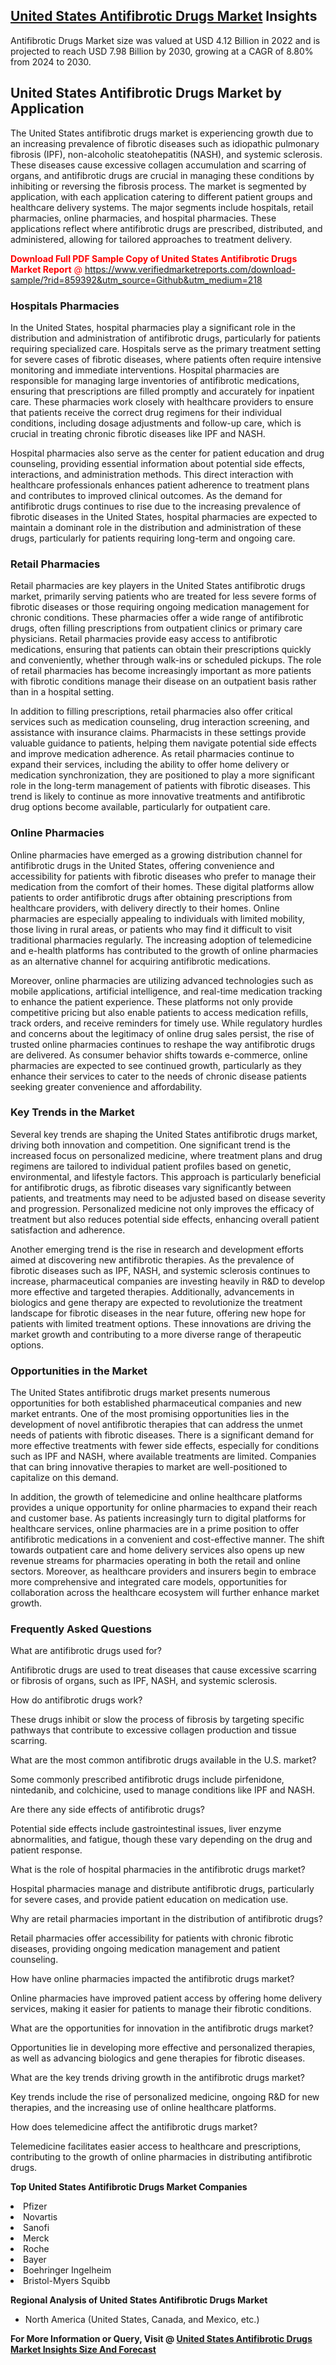 <h2><a href="https://www.verifiedmarketreports.com/download-sample/?rid=859392&amp;utm_source=Github&amp;utm_medium=218" target="_blank">United States Antifibrotic Drugs Market</a> Insights</h2><p>Antifibrotic Drugs Market size was valued at USD 4.12 Billion in 2022 and is projected to reach USD 7.98 Billion by 2030, growing at a CAGR of 8.80% from 2024 to 2030.</p><p><h2>United States Antifibrotic Drugs Market by Application</h2> <p>The United States antifibrotic drugs market is experiencing growth due to an increasing prevalence of fibrotic diseases such as idiopathic pulmonary fibrosis (IPF), non-alcoholic steatohepatitis (NASH), and systemic sclerosis. These diseases cause excessive collagen accumulation and scarring of organs, and antifibrotic drugs are crucial in managing these conditions by inhibiting or reversing the fibrosis process. The market is segmented by application, with each application catering to different patient groups and healthcare delivery systems. The major segments include hospitals, retail pharmacies, online pharmacies, and hospital pharmacies. These applications reflect where antifibrotic drugs are prescribed, distributed, and administered, allowing for tailored approaches to treatment delivery. <p><span class=""><span style="color: #ff0000;"><strong>Download Full PDF Sample Copy of United States Antifibrotic Drugs Market Report</strong> @ </span><a href="https://www.verifiedmarketreports.com/download-sample/?rid=859392&amp;utm_source=Github&amp;utm_medium=218" target="_blank">https://www.verifiedmarketreports.com/download-sample/?rid=859392&amp;utm_source=Github&amp;utm_medium=218</a></span></p> </p> <h3>Hospitals Pharmacies</h3> <p>In the United States, hospital pharmacies play a significant role in the distribution and administration of antifibrotic drugs, particularly for patients requiring specialized care. Hospitals serve as the primary treatment setting for severe cases of fibrotic diseases, where patients often require intensive monitoring and immediate interventions. Hospital pharmacies are responsible for managing large inventories of antifibrotic medications, ensuring that prescriptions are filled promptly and accurately for inpatient care. These pharmacies work closely with healthcare providers to ensure that patients receive the correct drug regimens for their individual conditions, including dosage adjustments and follow-up care, which is crucial in treating chronic fibrotic diseases like IPF and NASH. <p>Hospital pharmacies also serve as the center for patient education and drug counseling, providing essential information about potential side effects, interactions, and administration methods. This direct interaction with healthcare professionals enhances patient adherence to treatment plans and contributes to improved clinical outcomes. As the demand for antifibrotic drugs continues to rise due to the increasing prevalence of fibrotic diseases in the United States, hospital pharmacies are expected to maintain a dominant role in the distribution and administration of these drugs, particularly for patients requiring long-term and ongoing care.</p> <h3>Retail Pharmacies</h3> <p>Retail pharmacies are key players in the United States antifibrotic drugs market, primarily serving patients who are treated for less severe forms of fibrotic diseases or those requiring ongoing medication management for chronic conditions. These pharmacies offer a wide range of antifibrotic drugs, often filling prescriptions from outpatient clinics or primary care physicians. Retail pharmacies provide easy access to antifibrotic medications, ensuring that patients can obtain their prescriptions quickly and conveniently, whether through walk-ins or scheduled pickups. The role of retail pharmacies has become increasingly important as more patients with fibrotic conditions manage their disease on an outpatient basis rather than in a hospital setting.</p> <p>In addition to filling prescriptions, retail pharmacies also offer critical services such as medication counseling, drug interaction screening, and assistance with insurance claims. Pharmacists in these settings provide valuable guidance to patients, helping them navigate potential side effects and improve medication adherence. As retail pharmacies continue to expand their services, including the ability to offer home delivery or medication synchronization, they are positioned to play a more significant role in the long-term management of patients with fibrotic diseases. This trend is likely to continue as more innovative treatments and antifibrotic drug options become available, particularly for outpatient care.</p> <h3>Online Pharmacies</h3> <p>Online pharmacies have emerged as a growing distribution channel for antifibrotic drugs in the United States, offering convenience and accessibility for patients with fibrotic diseases who prefer to manage their medication from the comfort of their homes. These digital platforms allow patients to order antifibrotic drugs after obtaining prescriptions from healthcare providers, with delivery directly to their homes. Online pharmacies are especially appealing to individuals with limited mobility, those living in rural areas, or patients who may find it difficult to visit traditional pharmacies regularly. The increasing adoption of telemedicine and e-health platforms has contributed to the growth of online pharmacies as an alternative channel for acquiring antifibrotic medications.</p> <p>Moreover, online pharmacies are utilizing advanced technologies such as mobile applications, artificial intelligence, and real-time medication tracking to enhance the patient experience. These platforms not only provide competitive pricing but also enable patients to access medication refills, track orders, and receive reminders for timely use. While regulatory hurdles and concerns about the legitimacy of online drug sales persist, the rise of trusted online pharmacies continues to reshape the way antifibrotic drugs are delivered. As consumer behavior shifts towards e-commerce, online pharmacies are expected to see continued growth, particularly as they enhance their services to cater to the needs of chronic disease patients seeking greater convenience and affordability.</p> <h3>Key Trends in the Market</h3> <p>Several key trends are shaping the United States antifibrotic drugs market, driving both innovation and competition. One significant trend is the increased focus on personalized medicine, where treatment plans and drug regimens are tailored to individual patient profiles based on genetic, environmental, and lifestyle factors. This approach is particularly beneficial for antifibrotic drugs, as fibrotic diseases vary significantly between patients, and treatments may need to be adjusted based on disease severity and progression. Personalized medicine not only improves the efficacy of treatment but also reduces potential side effects, enhancing overall patient satisfaction and adherence.</p> <p>Another emerging trend is the rise in research and development efforts aimed at discovering new antifibrotic therapies. As the prevalence of fibrotic diseases such as IPF, NASH, and systemic sclerosis continues to increase, pharmaceutical companies are investing heavily in R&D to develop more effective and targeted therapies. Additionally, advancements in biologics and gene therapy are expected to revolutionize the treatment landscape for fibrotic diseases in the near future, offering new hope for patients with limited treatment options. These innovations are driving the market growth and contributing to a more diverse range of therapeutic options.</p> <h3>Opportunities in the Market</h3> <p>The United States antifibrotic drugs market presents numerous opportunities for both established pharmaceutical companies and new market entrants. One of the most promising opportunities lies in the development of novel antifibrotic therapies that can address the unmet needs of patients with fibrotic diseases. There is a significant demand for more effective treatments with fewer side effects, especially for conditions such as IPF and NASH, where available treatments are limited. Companies that can bring innovative therapies to market are well-positioned to capitalize on this demand.</p> <p>In addition, the growth of telemedicine and online healthcare platforms provides a unique opportunity for online pharmacies to expand their reach and customer base. As patients increasingly turn to digital platforms for healthcare services, online pharmacies are in a prime position to offer antifibrotic medications in a convenient and cost-effective manner. The shift towards outpatient care and home delivery services also opens up new revenue streams for pharmacies operating in both the retail and online sectors. Moreover, as healthcare providers and insurers begin to embrace more comprehensive and integrated care models, opportunities for collaboration across the healthcare ecosystem will further enhance market growth.</p> <h3>Frequently Asked Questions</h3> <p>What are antifibrotic drugs used for?</p> <p>Antifibrotic drugs are used to treat diseases that cause excessive scarring or fibrosis of organs, such as IPF, NASH, and systemic sclerosis.</p> <p>How do antifibrotic drugs work?</p> <p>These drugs inhibit or slow the process of fibrosis by targeting specific pathways that contribute to excessive collagen production and tissue scarring.</p> <p>What are the most common antifibrotic drugs available in the U.S. market?</p> <p>Some commonly prescribed antifibrotic drugs include pirfenidone, nintedanib, and colchicine, used to manage conditions like IPF and NASH.</p> <p>Are there any side effects of antifibrotic drugs?</p> <p>Potential side effects include gastrointestinal issues, liver enzyme abnormalities, and fatigue, though these vary depending on the drug and patient response.</p> <p>What is the role of hospital pharmacies in the antifibrotic drugs market?</p> <p>Hospital pharmacies manage and distribute antifibrotic drugs, particularly for severe cases, and provide patient education on medication use.</p> <p>Why are retail pharmacies important in the distribution of antifibrotic drugs?</p> <p>Retail pharmacies offer accessibility for patients with chronic fibrotic diseases, providing ongoing medication management and patient counseling.</p> <p>How have online pharmacies impacted the antifibrotic drugs market?</p> <p>Online pharmacies have improved patient access by offering home delivery services, making it easier for patients to manage their fibrotic conditions.</p> <p>What are the opportunities for innovation in the antifibrotic drugs market?</p> <p>Opportunities lie in developing more effective and personalized therapies, as well as advancing biologics and gene therapies for fibrotic diseases.</p> <p>What are the key trends driving growth in the antifibrotic drugs market?</p> <p>Key trends include the rise of personalized medicine, ongoing R&D for new therapies, and the increasing use of online healthcare platforms.</p> <p>How does telemedicine affect the antifibrotic drugs market?</p> <p>Telemedicine facilitates easier access to healthcare and prescriptions, contributing to the growth of online pharmacies in distributing antifibrotic drugs.</p> </p><p><strong>Top United States Antifibrotic Drugs Market Companies</strong></p><div data-test-id=""><p><li>Pfizer</li><li> Novartis</li><li> Sanofi</li><li> Merck</li><li> Roche</li><li> Bayer</li><li> Boehringer Ingelheim</li><li> Bristol-Myers Squibb</li></p><div><strong>Regional Analysis of&nbsp;United States Antifibrotic Drugs Market</strong></div><ul><li dir="ltr"><p dir="ltr">North America&nbsp;(United States, Canada, and Mexico, etc.)</p></li></ul><p><strong>For More Information or Query, Visit @&nbsp;</strong><strong><a href="https://www.verifiedmarketreports.com/product/antifibrotic-drugs-market/?utm_source=Github&amp;utm_medium=218" target="_blank">United States Antifibrotic Drugs Market Insights Size And Forecast</a></strong></p></div>
